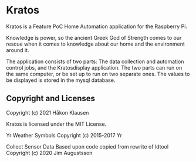 # Kratos

Kratos is a Feature PoC Home Automation application for the Raspberry Pi. 

Knowledge is power, so the ancient Greek God of Strength comes to our rescue when it comes to knowledge about our home and the environment around it.

The application consists of two parts: The data collection and automation control jobs, and the Kratosdisplay application.  The two parts can run on the same computer, or be set up to run on two separate ones.  The values to be displayed is stored in the mysql database.  

## Copyright and Licenses
Copyright (c) 2021 Håkon Klausen

Kratos is licensed under the MIT License.  

Yr Weather Symbols Copyright (c) 2015-2017 Yr

Collect Sensor Data Based upon code copied from rewrite of ldtool
Copyright (c) 2020 Jim Augustsson
